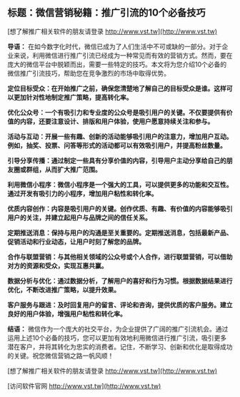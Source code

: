 ## **标题：微信营销秘籍：推广引流的10个必备技巧**

[想了解推广相关软件的朋友请登录 http://www.vst.tw](http://www.vst.tw)

**导语：**
在如今数字化时代，微信已成为了人们生活中不可或缺的一部分。对于企业来说，利用微信进行推广引流已经成为一种常见而有效的营销方式。然而，要在庞大的微信平台中脱颖而出，需要一些特定的技巧。本文将为您介绍10个必备的微信推广引流技巧，帮助您在竞争激烈的市场中取得优势。

**定位目标受众：在开始推广之前，确保您清楚地了解自己的目标受众是谁。这样可以更加针对性地制定推广策略，提高转化率。**

**优化公众号：一个有吸引力和专业度的公众号是吸引用户的关键。不仅要提供有价值的内容，还要注意设计、排版和用户体验，使用户愿意持续关注和参与。**

**活动与互动：开展一些有趣、创新的活动能够吸引用户的注意力，增加用户互动。例如，抽奖、投票、问答等形式的活动都可以有效吸引用户，并提高粉丝数量。**

**引导分享传播：通过制定一些具有分享价值的内容，引导用户主动分享给自己的朋友圈或群组，从而扩大推广范围。**

**利用微信小程序：微信小程序是一个强大的工具，可以提供更多的功能和交互性。通过开发有吸引力的小程序，增加用户粘性和转化率。**

**优质内容创作：内容是吸引用户的关键。创作优质、有趣、有价值的内容能够吸引用户的关注，并建立起用户与品牌之间的信任关系。**

**定期推送消息：保持与用户的沟通是至关重要的。定期推送消息，包括最新产品、促销活动和行业动态，让用户时刻了解您的品牌。**

**合作与联盟营销：与其他相关领域的公众号或个人合作，进行联盟营销，可以借助对方的资源和受众，实现互惠共赢。**

**数据分析与优化：通过数据分析，了解用户的喜好和行为习惯。根据数据结果进行优化，不断改进推广策略，以提升效果。**

**客户服务与跟进：及时回复用户的留言、评论和咨询，提供优质的客户服务。建立良好的用户体验，增强用户粘性和转化率。**

**结语：**
微信作为一个庞大的社交平台，为企业提供了广阔的推广引流机会。通过运用上述10个必备的技巧，您可以更加有效地利用微信进行推广引流，吸引更多潜在客户，并将其转化为忠实的消费者。记住，不断学习、创新和优化是取得成功的关键。祝您微信营销之路一帆风顺！

[想了解推广相关软件的朋友请登录 http://www.vst.tw](http://www.vst.tw)


[访问软件官网 http://www.vst.tw](http://www.vst.tw)
